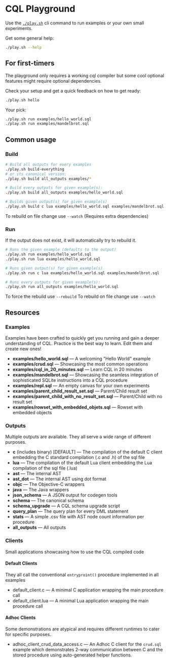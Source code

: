 # CQL Playground

Use the [`./play.sh`](play.sh) cli command to run examples or your own small experiments.

Get some general help:

```sh
./play.sh --help
```

## For first-timers

The playground only requires a working cql compiler but some cool
optional features might require optional dependencies.

Check your setup and get a quick feedback on how to get ready:
```sh
./play.sh hello
```

Your pick:
```sh
./play.sh run examples/hello_world.sql
./play.sh run examples/mandelbrot.sql
```

## Common usage

### Build

```sh
# Build all outputs for every examples
./play.sh build-everything
# or its canonical version:
./play.sh build all_outputs examples/*

# Build every outputs for given example(s):
./play.sh build all_outputs examples/hello_world.sql

# Builds given output(s) for given example(s)
./play.sh build c lua examples/hello_world.sql examples/mandelbrot.sql
```
To rebuild on file change use `--watch` (Requires extra dependencies)

### Run

If the output does not exist, it will automatically try to rebuild it.

```sh
# Runs the given example (defaults to the output)
./play.sh run examples/hello_world.sql
./play.sh run lua examples/hello_world.sql

# Runs given output(s) for given example(s)
./play.sh run c lua examples/hello_world.sql examples/mandelbrot.sql

# Runs every outputs for given example(s):
./play.sh run all_outputs examples/hello_world.sql
```

To force the rebuild use `--rebuild`
To rebuild on file change use `--watch`

## Resources

### Examples
Examples have been crafted to quickly get you running and gain a deeper understanding of CQL.
Practice is the best way to learn. Edit them and create new ones!

  - **examples/hello_world.sql** — A welcoming "Hello World" example
  - **examples/crud.sql** — Showcasing the most common operations
  - **examples/cql_in_20_minutes.sql** — Learn CQL in 20 minutes
  - **examples/mandelbrot.sql** — Showcasing the seamless integration of sophisticated SQLite instructions into a CQL procedure
  - **examples/repl.sql** — An empty canvas for your own experiments
  - **examples/parent_child_result_set.sql** — Parent/Child result set
  - **examples/parent_child_with_no_result_set.sql** — Parent/Child with no result set
  - **examples/rowset_with_embedded_objets.sql** — Rowset with embedded objects

### Outputs
Multiple outputs are available. They all serve a wide range of different purposes.

  - **c** (includes binary) [DEFAULT] — The compilation of the default C client embedding the C standard compilation (.c and .h) of the sql file
  - **lua** — The compilation of the default Lua client embedding the Lua compilation of the sql file (.lua)
  - **ast** — The internal AST
  - **ast_dot** — The internal AST using dot format
  - **objc** — The Objective-C wrappers
  - **java** — The Java wrappers
  - **json_schema** — A JSON output for codegen tools
  - **schema** — The canonical schema
  - **schema_upgrade** — A CQL schema upgrade script
  - **query_plan** — The query plan for every DML statement
  - **stats** — A simple .csv file with AST node count information per procedure
  - **all_outputs** — All outputs

### Clients
Small applications showcasing how to use the CQL compiled code

#### Default Clients
They all call the conventional `entryproint()` procedure implemented in all examples

  - default_client.c — A minimal C application wrapping the main procedure call
  - default_client.lua — A minimal Lua application wrapping the main procedure call

#### Adhoc Clients
Some demonstrations are atypical and requires different runtimes to cater for specific purposes.

  - adhoc_client_crud_data_access.c — An Adhoc C client for the `crud.sql` example which
  demonstrates 2-way communication between C and the stored procedure using
  auto-generated helper functions.